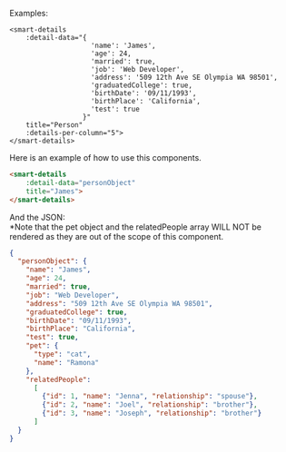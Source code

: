 Examples:

```vue
<smart-details
    :detail-data="{
                    'name': 'James',
                    'age': 24,
                    'married': true,
                    'job': 'Web Developer',
                    'address': '509 12th Ave SE Olympia WA 98501',
                    'graduatedCollege': true,
                    'birthDate': '09/11/1993',
                    'birthPlace': 'California',
                    'test': true
                  }"
    title="Person"
    :details-per-column="5">
</smart-details>
```

Here is an example of how to use this components.

```html
<smart-details
    :detail-data="personObject"
    title="James">
</smart-details>
```

And the JSON: <br>
*Note that the pet object and the relatedPeople array WILL NOT be rendered as they are out of the scope of this component.

```json
{
  "personObject": {
    "name": "James",
    "age": 24,
    "married": true,
    "job": "Web Developer",
    "address": "509 12th Ave SE Olympia WA 98501",
    "graduatedCollege": true,
    "birthDate": "09/11/1993",
    "birthPlace": "California",
    "test": true,
    "pet": {
      "type": "cat",
      "name": "Ramona"
    },
    "relatedPeople": 
      [
        {"id": 1, "name": "Jenna", "relationship": "spouse"},
        {"id": 2, "name": "Joel", "relationship": "brother"},
        {"id": 3, "name": "Joseph", "relationship": "brother"}
      ]
  }
}
```